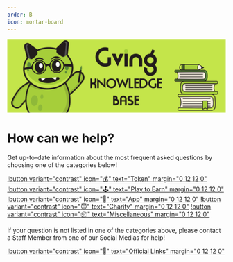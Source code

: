 ```yaml
---
order: B
icon: mortar-board
---
```

![](faq.png)
# How can we help?
Get up-to-date information about the most frequent asked questions by choosing one of the categories below!

[!button variant="contrast" icon=":moneybag:" text="Token" margin="0 12 12 0"](/knowledge-base/token)
[!button variant="contrast" icon=":joystick:" text="Play to Earn" margin="0 12 12 0"](/knowledge-base/p2e)
[!button variant="contrast" icon=":iphone:" text="App" margin="0 12 12 0"](/knowledge-base/app)
[!button variant="contrast" icon=":innocent:" text="Charity" margin="0 12 12 0"](/knowledge-base/charity)
[!button variant="contrast" icon=":package:" text="Miscellaneous" margin="0 12 12 0"](/knowledge-base/other)

If your question is not listed in one of the categories above, please contact a Staff Member from one of our Social Medias for help!

[!button variant="contrast" icon=":link:" text="Official Links" margin="0 12 12 0"](/links)